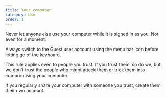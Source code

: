 ```yaml
---
title: Your computer
category: Use
order: 1
---
```


Never let anyone else use your computer while it is signed in as you. Not even for a moment.

Always switch to the Guest user account using the menu bar icon before letting go of the keyboard.

This rule applies even to people you trust. If you trust them, so do we, but we don't trust the people who might attack them or trick them into compromising your computer.

If you regularly share your computer with someone you trust, create them their own account.
